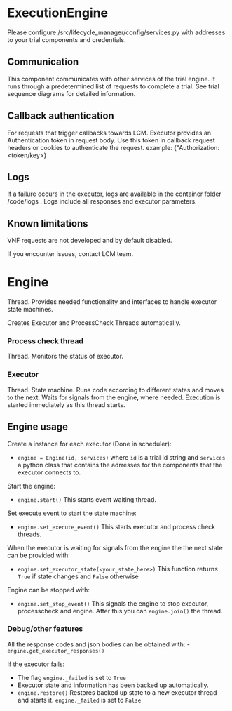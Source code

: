 # ExecutionEngine
Please configure /src/lifecycle_manager/config/services.py with addresses to your trial components and credentials.

## Communication
This component communicates with other services of the trial engine. It runs through a predetermined list of requests to complete a trial. See trial sequence diagrams for detailed information.

## Callback authentication
For requests that trigger callbacks towards LCM. Executor provides an Authentication token in request body.
Use this token in callback request headers or cookies to authenticate the request.
example: {"Authorization: <token/key>} 

## Logs
If a failure occurs in the executor, logs are available in the container folder /code/logs .
Logs include all responses and executor parameters.

## Known limitations
VNF requests are not developed and by default disabled. 

If you encounter issues, contact LCM team.


# Engine
Thread. Provides needed functionality and interfaces to handle executor state machines.

Creates Executor and ProcessCheck Threads automatically.
  
### Process check thread
Thread. Monitors the status of executor. 

### Executor
Thread. State machine. Runs code according to different states and moves to the next. Waits for signals from the engine, where needed.
Execution is started immediately as this thread starts.

## Engine usage

Create a instance for each executor (Done in scheduler):
- `engine = Engine(id, services)` where `id` is a trial id string and `services` a python class that contains the adrresses for the components that the executor connects to.

Start the engine:
- `engine.start()` This starts event waiting thread.


Set execute event to start the state machine:
- `engine.set_execute_event()` This starts executor and process check threads. 


When the executor is waiting for signals from the engine the the next state can be provided with:
- `engine.set_executor_state(<your_state_here>)` This function returns `True` if state changes and `False` otherwise

Engine can be stopped with:
- `engine.set_stop_event()` This signals the engine to stop executor, processcheck and engine. After this you can `engine.join()` the thread.


### Debug/other features

All the response codes and json bodies can be obtained with:
-`engine.get_executor_responses()`

If the executor fails:
- The flag `engine._failed` is set to `True`
- Executor state and information has been backed up automatically.
- `engine.restore()` Restores backed up state to a new executor thread and starts it. `engine._failed` is set to `False`


